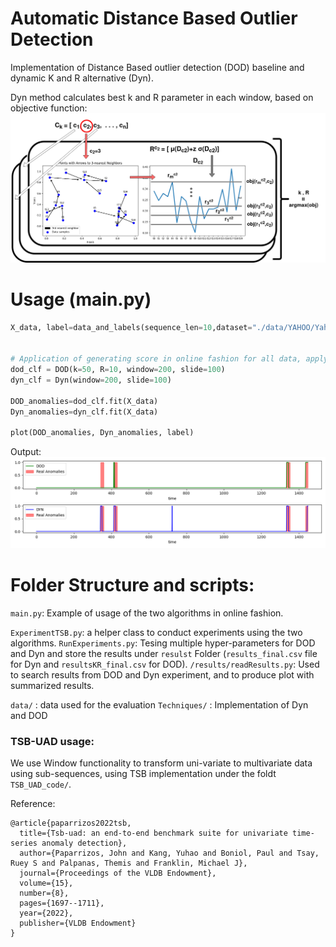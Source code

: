 
# Automatic  Distance Based Outlier Detection

Implementation of Distance Based outlier detection (DOD) baseline and dynamic K and R alternative (Dyn).

Dyn method calculates best k and R parameter in each window, based on objective function:
![Dyn method](images/dynkr.png)



# Usage (main.py)

```python
X_data, label=data_and_labels(sequence_len=10,dataset="./data/YAHOO/Yahoo_A1real_53_data.out")


# Application of generating score in online fashion for all data, applyig sliding window:
dod_clf = DOD(k=50, R=10, window=200, slide=100)
dyn_clf = Dyn(window=200, slide=100)

DOD_anomalies=dod_clf.fit(X_data)
Dyn_anomalies=dyn_clf.fit(X_data)

plot(DOD_anomalies, Dyn_anomalies, label)
```
Output: 
![Dyn method](images/resultstemp.png)
# Folder Structure and scripts:

`main.py`: Example of usage of the two algorithms in online fashion.

`ExperimentTSB.py`: a helper class to conduct experiments using the two algorithms.
`RunExperiments.py`: Tesing multiple hyper-parameters for DOD and Dyn and store the results under `resulst` Folder (`results_final.csv` file for Dyn and `resultsKR_final.csv` for DOD).
`/results/readResults.py`: Used to search results from DOD and Dyn experiment, and to produce plot with summarized results.

`data/` : data used for the evaluation
`Techniques/` : Implementation of Dyn and DOD








### TSB-UAD usage: 

We use Window functionality to transform uni-variate to multivariate data using sub-sequences, using TSB implementation under the foldt `TSB_UAD_code/`.

Reference:

```commandline
@article{paparrizos2022tsb,
  title={Tsb-uad: an end-to-end benchmark suite for univariate time-series anomaly detection},
  author={Paparrizos, John and Kang, Yuhao and Boniol, Paul and Tsay, Ruey S and Palpanas, Themis and Franklin, Michael J},
  journal={Proceedings of the VLDB Endowment},
  volume={15},
  number={8},
  pages={1697--1711},
  year={2022},
  publisher={VLDB Endowment}
}
```
